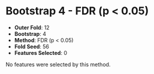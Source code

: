 # Bootstrap 4 - FDR (p < 0.05)

- **Outer Fold**: 12
- **Bootstrap**: 4
- **Method**: FDR (p < 0.05)
- **Fold Seed**: 56
- **Features Selected**: 0

No features were selected by this method.
